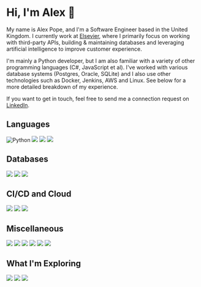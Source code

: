 # Hi, I'm Alex :wave:

My name is Alex Pope, and I'm a Software Engineer based in the United Kingdom. I currently work at [Elsevier](https://www.elsevier.com/en-gb), where I primarily focus on working with third-party APIs, building & maintaining databases and leveraging artificial intelligence to improve customer experience.

I'm mainly a Python developer, but I am also familiar with a variety of other programming languages (C#, JavaScript et al).  I've worked with various database systems (Postgres, Oracle, SQLite) and I also use other technologies such as Docker, Jenkins, AWS and Linux. See below for a more detailed breakdown of my experience.

If you want to get in touch, feel free to send me a connection request on [LinkedIn](https://www.linkedin.com/in/popealex/).

## Languages
![Python](https://img.shields.io/badge/Python-green?style=for-the-badge&logo=python&logoColor=white&color=560bad)
![](https://img.shields.io/badge/JavaScript-green?style=for-the-badge&logo=javascript&logoColor=white&color=560bad)
![](https://img.shields.io/badge/C%23-blueviolet?style=for-the-badge&logo=c-sharp&logoColor=white&color=560bad)
![](https://img.shields.io/badge/SQL-blueviolet?style=for-the-badge&logo=microsoft-sql-server&logoColor=white&color=560bad)


## Databases
![](https://img.shields.io/badge/Postgres-blue?style=for-the-badge&logo=postgresql&logoColor=white&color=560bad)
![](https://img.shields.io/badge/Oracle-blue?style=for-the-badge&logo=oracle&logoColor=white&color=560bad)
![](https://img.shields.io/badge/SQLite-blue?style=for-the-badge&logo=sqlite&logoColor=white&color=560bad)

## CI/CD and Cloud
![](https://img.shields.io/badge/Jenkins-orange?style=for-the-badge&logo=jenkins&logoColor=white&color=560bad)
![](https://img.shields.io/badge/AWS-orange?style=for-the-badge&logo=Amazon-AWS&logoColor=white&color=560bad)
![](https://img.shields.io/badge/Oracle%20Cloud-green?style=for-the-badge&logo=oracle&logoColor=white&color=560bad)

## Miscellaneous
![](https://img.shields.io/badge/Docker-brightgreen?style=for-the-badge&logo=docker&logoColor=white&color=560bad)
![](https://img.shields.io/badge/Git-brightgreen?style=for-the-badge&logo=git&logoColor=white&color=560bad)
![](https://img.shields.io/badge/Linux-brightgreen?style=for-the-badge&logo=linux&logoColor=white&color=560bad)
![](https://img.shields.io/badge/MacOS-brightgreen?style=for-the-badge&logo=apple&logoColor=white&color=560bad)
![](https://img.shields.io/badge/Bash-brightgreen?style=for-the-badge&logo=gnu-bash&logoColor=white&color=560bad)
![](https://img.shields.io/badge/Zsh-brightgreen?style=for-the-badge&logo=gnu-bash&logoColor=white&color=560bad)

## What I'm Exploring

![](https://img.shields.io/badge/Language-brightgreen?style=for-the-badge&logo=c&logoColor=white&color=560bad)
![](https://img.shields.io/badge/React-brightgreen?style=for-the-badge&logo=react&logoColor=white&color=560bad)
![](https://img.shields.io/badge/mongo-brightgreen?style=for-the-badge&logo=mongodb&logoColor=white&color=560bad)
